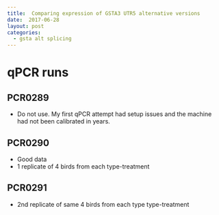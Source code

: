 ```yaml
---
title:  Comparing expression of GSTA3 UTR5 alternative versions
date:  2017-06-28
layout: post
categories:
  - gsta alt splicing
---
```

# qPCR runs

## PCR0289
  * Do not use. My first qPCR attempt had setup issues and the machine had not been calibrated in years.

## PCR0290
  * Good data
  * 1 replicate of 4 birds from each type-treatment

## PCR0291
  * 2nd replicate of same 4 birds from each type type-treatment
